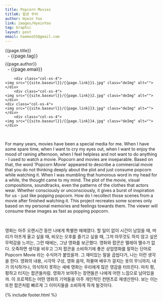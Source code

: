 ```yaml
---
title: Popcorn Movies
titleK: 팝콘 무비
author: Hyein Yoo
link: images/HyeinYoo
tag: Graphic
layout: post
email: haemoo55@gmail.com
---	
```


<div class="container">

<div class="deDep">
{{page.title}}<br>
<p style="font-size:15px; margin:0px; padding:0px 0px 0px 8px; margin:0px 0px 8px 0px;">- {{page.tag}}</p>
{{page.author}}<br>
<p style="font-size:15px; margin:0px; padding:0px 0px 0px 8px;">- {{page.email}}</p>
</div>


<div class="row" class="imgcolor">
	
		<div class="col-xs-4">
	<img src="{{site.baseurl}}/{{page.link}}1.jpg" class="deImg" alt=""></div>
		<div class="col-xs-4">
	<img src="{{site.baseurl}}/{{page.link}}2.jpg" class="deImg" alt=""></div>
	<div class="col-xs-4">
	<img src="{{site.baseurl}}/{{page.link}}3.jpg" class="deImg" alt=""></div>
		<div class="col-xs-4">
	<img src="{{site.baseurl}}/{{page.link}}4.jpg" class="deImg" alt=""></div>
	
</div>
<br>

<div class="det lato">



For many years, movies have been a special media for me. When I have some spare time, when I want to cry my eyes out, when I want to enjoy the mood of raining afternoon, when I feel helpless and not want to do anything - I used to watch a movie.
Popcorn and movies are inseparable. Based on that, the word 'Popcorn Movie' appeared to describe a commercial movie that you do not thinking deeply about the plot and just consume popcorn while watching it. When I was mumbling that humorous word in my head for a while, the thought came to my mind. The plot of the movie, visual compositions, soundtracks, even the patterns of the clothes that actors wear. Whether consciously or unconsciously, it gives a burst of inspiration for us - just like popping popcorn.
How do I recollect those scenes from a movie after finished watching it. This project recreates some scenes only based on my personal memories and feelings towards them. The viewer will consume these images as fast as popping popcorn.



</div>

<br>

<div class="noto">

영화는 아주 오랜시간 동안 나에게 특별한 매체였다. 할 일이 없이 시간이 남았을 때, 머리가 아프게 울고 싶을 때, 비오는 오후를 즐기고 싶을 때, 그저 아무것도 하지 않고 싶은 무력감을 느끼는, 그런 때에는, 그냥 영화를 보곤했다.
영화와 팝콘은 뗄레야 뗄수가 없다. 오죽하면 생각을 비우고 그저 팝콘을 소비하기에 좋은 상업영화를 말하는 단어로 Popcorn Movie 라는 수식어가 붙었을까. 그 재미있는 말을 곱씹다가, 나는 이런 생각을 한다. 영화의 내용, 시각적 구성, 영화 음악, 하물며 배우가 걸치는 옷의 무늬까지. 내가 의식하거나, 의식하지 못하는 새에 영화는 우리에게 많은 영감을 터뜨린다. 마치 펑, 펑하고 터지는 팝콘들처럼.
영화가 보여주는 장면들은 나에게 어떤 느낌으로 남아있을까. 이 프로젝트는 어떤 영화의 기억들을 아주 개인적인 컨텐츠로 재생산한다. 보는 이는 또한 팝콘처럼 빠르게 그 이미지들을 소비하게 하게 될것이다.


</div>
{% include footer.html %} 